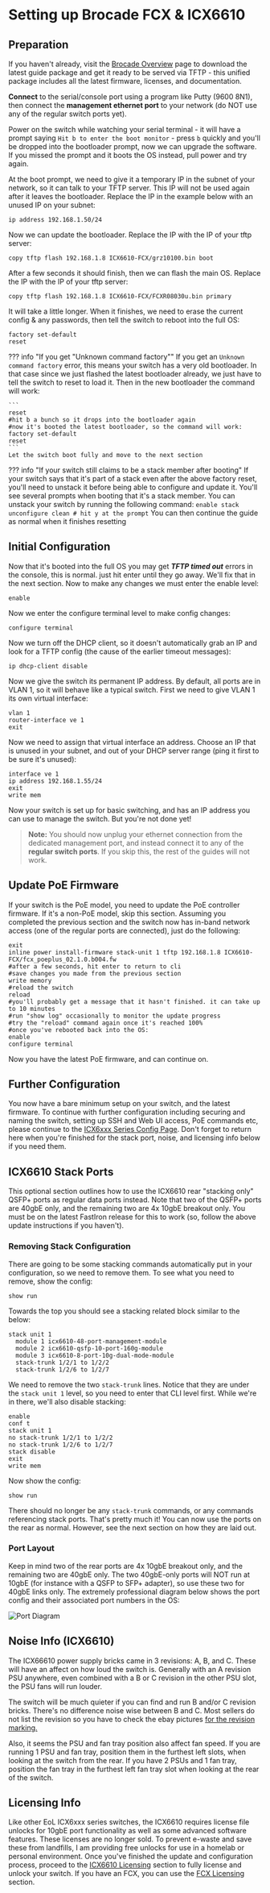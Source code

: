 # Setting up Brocade FCX & ICX6610

## Preparation
If you haven't already, visit the [Brocade Overview](brocade-overview.md) page to download the latest guide package and get it ready to be served via TFTP - this unified package includes all the latest firmware, licenses, and documentation.  

**Connect** to the serial/console port using a program like Putty (9600 8N1), then connect the **management ethernet port** to your network (do NOT use any of the regular switch ports yet).

Power on the switch while watching your serial terminal - it will have a prompt saying ```Hit b to enter the boot monitor``` - press ```b``` quickly and you'll be dropped into the bootloader prompt, now we can upgrade the software. If you missed the prompt and it boots the OS instead, pull power and try again.

At the boot prompt, we need to give it a temporary IP in the subnet of your network, so it can talk to your TFTP server. This IP will not be used again after it leaves the bootloader. Replace the IP in the example below with an unused IP on your subnet:

```
ip address 192.168.1.50/24
```
Now we can update the bootloader. Replace the IP with the IP of your tftp server:
```
copy tftp flash 192.168.1.8 ICX6610-FCX/grz10100.bin boot
```

After a few seconds it should finish, then we can flash the main OS. Replace the IP with the IP of your tftp server:
```
copy tftp flash 192.168.1.8 ICX6610-FCX/FCXR08030u.bin primary
```
It will take a little longer. When it finishes, we need to erase the current config & any passwords, then tell the switch to reboot into the full OS:

```
factory set-default
reset
```
??? info "If you get "Unknown command factory""
    If you get an `Unknown command factory` error, this means your switch has a very old bootloader. In that case since we just flashed the latest bootloader already, we just have to tell the switch to reset to load it. Then in the new bootloader the command will work:

    ```
    reset
    #hit b a bunch so it drops into the bootloader again
    #now it's booted the latest bootloader, so the command will work:
    factory set-default
    reset
    ```
    Let the switch boot fully and move to the next section

??? info "If your switch still claims to be a stack member after booting"
    If your switch says that it's part of a stack even after the above factory reset, you'll need to unstack it before being able to configure and update it. You'll see several prompts when booting that it's a stack member. You can unstack your switch by running the following command:
    ```
    enable
    stack unconfigure clean
    # hit y at the prompt
    ```
    You can then continue the guide as normal when it finishes resetting

## Initial Configuration

Now that it's booted into the full OS you may get  **_TFTP timed out_**  errors in the console, this is normal. just hit enter until they go away. We'll fix that in the next section. Now to make any changes we must enter the enable level:
```
enable
```
Now we enter the configure terminal level to make config changes:

```
configure terminal
```
Now we turn off the DHCP client, so it doesn't automatically grab an IP and look for a TFTP config (the cause of the earlier timeout messages):
```
ip dhcp-client disable
```
Now we give the switch its permanent IP address. By default, all ports are in VLAN 1, so it will behave like a typical switch. First we need to give VLAN 1 its own virtual interface:

```
vlan 1
router-interface ve 1
exit
```
Now we need to assign that virtual interface an address. Choose an IP that is unused in your subnet, and out of your DHCP server range (ping it first to be sure it's unused):
```
interface ve 1
ip address 192.168.1.55/24
exit
write mem
```
Now your switch is set up for basic switching, and has an IP address you can use to manage the switch. But you're not done yet!  
>**Note:**  You should now unplug your ethernet connection from the dedicated management port, and instead connect it to any of the  **regular switch ports**.  If you skip this, the rest of the guides will not work.

## Update PoE Firmware
If your switch is the PoE model, you need to update the PoE controller firmware. If it's a non-PoE model, skip this section. Assuming you completed the previous section and the switch now has in-band network access (one of the regular ports are connected), just do the following:
```
exit
inline power install-firmware stack-unit 1 tftp 192.168.1.8 ICX6610-FCX/fcx_poeplus_02.1.0.b004.fw
#after a few seconds, hit enter to return to cli
#save changes you made from the previous section
write memory
#reload the switch
reload
#you'll probably get a message that it hasn't finished. it can take up to 10 minutes
#run "show log" occasionally to monitor the update progress
#try the "reload" command again once it's reached 100%
#once you've rebooted back into the OS:
enable
configure terminal
```
Now you have the latest PoE firmware, and can continue on.

## Further Configuration
You now have a bare minimum setup on your switch, and the latest firmware. To continue with further configuration including securing and naming the switch, setting up SSH and Web UI access, PoE commands etc, please continue to the [ICX6xxx Series Config Page](icx6xxx-adv.md). Don't forget to return here when you're finished for the stack port, noise, and licensing info below if you need them.


## ICX6610 Stack Ports
This optional section outlines how to use the ICX6610 rear "stacking only" QSFP+ ports as regular data ports instead. Note that two of the QSFP+ ports are 40gbE only, and the remaining two are 4x 10gbE breakout only. You must be on the latest FastIron release for this to work (so, follow the above update instructions if you haven't).

### Removing Stack Configuration
There are going to be some stacking commands automatically put in your configuration, so we need to remove them. To see what you need to remove, show the config:
```
show run
```
Towards the top you should see a stacking related block similar to the below:
```
stack unit 1
  module 1 icx6610-48-port-management-module
  module 2 icx6610-qsfp-10-port-160g-module
  module 3 icx6610-8-port-10g-dual-mode-module
  stack-trunk 1/2/1 to 1/2/2
  stack-trunk 1/2/6 to 1/2/7
```

We need to remove the two ```stack-trunk``` lines. Notice that they are under the ```stack unit 1``` level, so you need to enter that CLI level first. While we're in there, we'll also disable stacking:
```
enable
conf t
stack unit 1
no stack-trunk 1/2/1 to 1/2/2
no stack-trunk 1/2/6 to 1/2/7
stack disable
exit
write mem
```
Now show the config:
```
show run
```
There should no longer be any ```stack-trunk``` commands, or any commands referencing stack ports. That's pretty much it! You can now use the ports on the rear as normal. However, see the next section on how they are laid out.

### Port Layout
Keep in mind two of the rear ports are 4x 10gbE breakout only, and the remaining two are 40gbE only. The two 40gbE-only ports will NOT run at 10gbE (for instance with a QSFP to SFP+ adapter), so use these two for 40gbE links only. The extremely professional diagram below shows the port config and their associated port numbers in the OS:

![Port Diagram](store/icx-ports.png)


## Noise Info (ICX6610)
The ICX66610 power supply bricks came in 3 revisions: A, B, and C. These will have an affect on how loud the switch is. Generally with an A revision PSU anywhere, even combined with a B or C revision in the other PSU slot, the PSU fans will run louder.

The switch will be much quieter if you can find and run B and/or C revision bricks. There's no difference noise wise between B and C. Most sellers do not list the revision so you have to check the ebay pictures [for the revision marking.](store/psu-rev.jpg)

Also, it seems the PSU and fan tray position also affect fan speed. If you are running 1 PSU and fan tray, position them in the furthest left slots, when looking at the switch from the rear. If you have 2 PSUs and 1 fan tray, position the fan tray in the furthest left fan tray slot when looking at the rear of the switch.  

## Licensing Info
Like other EoL ICX6xxx series switches, the ICX6610 requires license file unlocks for 10gbE port functionality as well as some advanced software features. These licenses are no longer sold. To prevent e-waste and save these from landfills, I am providing free unlocks for use in a homelab or personal environment. Once you've finished the update and configuration process, proceed to the [ICX6610 Licensing](6610.md) section to fully license and unlock your switch. If you have an FCX, you can use the [FCX Licensing](fcxlic.md) section.